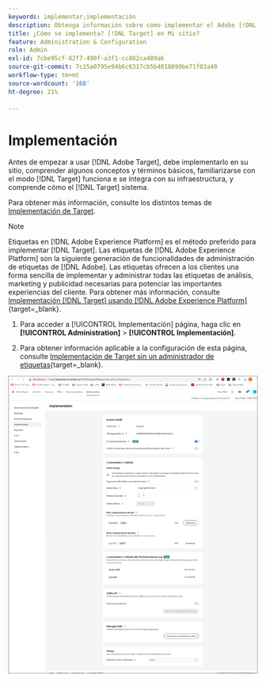 ```yaml
---
keywords: implementar;implementación
description: Obtenga información sobre cómo implementar el Adobe [!DNL Target] en el sitio. Establezca la configuración global, el método de implementación (SDK web de AEP o at.js) y más.
title: ¿Cómo se implementa? [!DNL Target] en Mi sitio?
feature: Administration & Configuration
role: Admin
exl-id: 7cbe95cf-82f7-490f-a3f1-cc882ca489a6
source-git-commit: 7c15a0795e94b6c6317cb5b4018899be71f03a40
workflow-type: tm+mt
source-wordcount: '168'
ht-degree: 21%

---
```


# Implementación

Antes de empezar a usar [!DNL Adobe Target], debe implementarlo en su sitio, comprender algunos conceptos y términos básicos, familiarizarse con el modo [!DNL Target] funciona e se integra con su infraestructura, y comprende cómo el [!DNL Target] sistema.

Para obtener más información, consulte los distintos temas de [Implementación de Target](/help/main/c-implementing-target/implementing-target.md).

>[!NOTE]
>
>Etiquetas en [!DNL Adobe Experience Platform] es el método preferido para implementar [!DNL Target]. Las etiquetas de [!DNL Adobe Experience Platform] son la siguiente generación de funcionalidades de administración de etiquetas de [!DNL Adobe]. Las etiquetas ofrecen a los clientes una forma sencilla de implementar y administrar todas las etiquetas de análisis, marketing y publicidad necesarias para potenciar las importantes experiencias del cliente. Para obtener más información, consulte [Implementación [!DNL Target] usando [!DNL Adobe Experience Platform]](https://experienceleague.corp.adobe.com/docs/target-dev/developer/client-side/at-js-implementation/deploy-at-js/implement-target-using-adobe-launch.html){target=_blank}.

1. Para acceder a [!UICONTROL Implementación] página, haga clic en **[!UICONTROL Administration]** > **[!UICONTROL Implementación]**.

1. Para obtener información aplicable a la configuración de esta página, consulte [Implementación de Target sin un administrador de etiquetas](https://experienceleague.corp.adobe.com/docs/target-dev/developer/client-side/at-js-implementation/deploy-at-js/implement-target-without-a-tag-manager.html){target=_blank}.

![Página de implementación](/help/main/administrating-target/assets/implementation.png)
